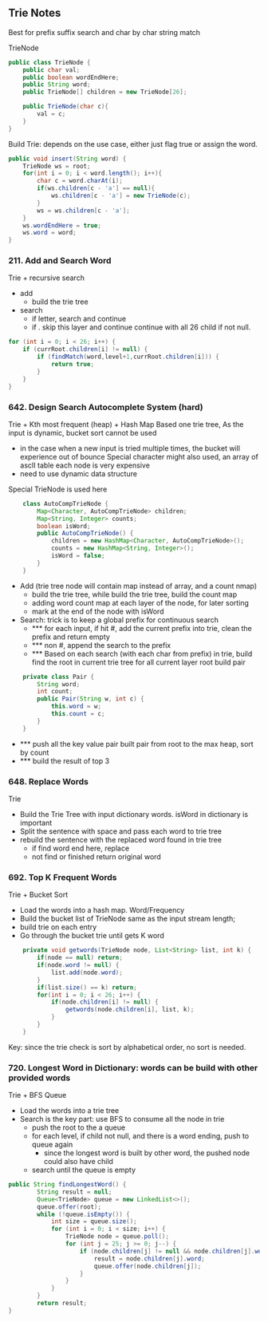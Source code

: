 ## Trie Notes
Best for prefix suffix search and char by char string match

TrieNode
```java 
public class TrieNode {
	public char val;
	public boolean wordEndHere;
	public String word;
	public TrieNode[] children = new TrieNode[26];

	public TrieNode(char c){
		val = c;
	}
}
```

Build Trie: depends on the use case, either just flag true or assign the word.
```java
public void insert(String word) {
    TrieNode ws = root;
    for(int i = 0; i < word.length(); i++){
        char c = word.charAt(i);
        if(ws.children[c - 'a'] == null){
            ws.children[c - 'a'] = new TrieNode(c);
        }
        ws = ws.children[c - 'a'];
    }
    ws.wordEndHere = true;
    ws.word = word;
}
```

### 211. Add and Search Word
Trie + recursive search

- add
    - build the trie tree
- search
    - if letter, search and continue
    - if . skip this layer and continue continue with all 26 child if not null.
```java
for (int i = 0; i < 26; i++) {
    if (currRoot.children[i] != null) {
        if (findMatch(word,level+1,currRoot.children[i])) {
            return true;
        }
    }
}
```

### 642. Design Search Autocomplete System (hard)
Trie + Kth most frequent (heap) + Hash Map
Based one trie tree, As the input is dynamic, bucket sort cannot be used

- in the case when a new input is tried multiple times, the bucket will experience out of bounce
  Special character might also used, an array of ascII table each node is very expensive
- need to use dynamic data structure

Special TrieNode is used here
```java
	class AutoCompTrieNode {
		Map<Character, AutoCompTrieNode> children;
		Map<String, Integer> counts;
		boolean isWord;
		public AutoCompTrieNode() {
			children = new HashMap<Character, AutoCompTrieNode>();
			counts = new HashMap<String, Integer>();
			isWord = false;
		}
	}
```

- Add (trie tree node will contain map instead of array, and a count nmap)
	- build the trie tree, while build the trie tree, build the count map
	- adding word count map at each layer of the node, for later sorting
	- mark at the end of the node with isWord
- Search: trick is to keep a global prefix for continuous search
 	- *** for each input, if hit #, add the current prefix into trie, clean the prefix and return empty 
 	- *** non #, append the search to the prefix
    - *** Based on each search (with each char from prefix) in trie, build find the root in current trie tree
    for all current layer root build pair
```java
	private class Pair {
		String word;
		int count;
		public Pair(String w, int c) {
			this.word = w;
			this.count = c;
		}
	}
```
   - *** push all the key value pair built pair from root to the max heap, sort by count
   - *** build the result of top 3

### 648. Replace Words
Trie
- Build the Trie Tree with input dictionary words. isWord in dictionary is important
- Split the sentence with space and pass each word to trie tree
- rebuild the sentence with the replaced word found in trie tree
    - if find word end here, replace
    - not find or finished return original word

### 692. Top K Frequent Words
Trie + Bucket Sort
- Load the words into a hash map. Word/Frequency
- Build the bucket list of TrieNode same as the input stream length;
- build trie on each entry
- Go through the bucket trie until gets K word
```java
    private void getwords(TrieNode node, List<String> list, int k) {
        if(node == null) return;
        if(node.word != null) {
            list.add(node.word);
        }
        if(list.size() == k) return;
        for(int i = 0; i < 26; i++) {
            if(node.children[i] != null) {
                getwords(node.children[i], list, k);
            }
        }
    }
```

Key: since the trie check is sort by alphabetical order, no sort is needed.

### 720. Longest Word in Dictionary: words can be build with other provided words
Trie + BFS Queue
- Load the words into a trie tree
- Search is the key part: use BFS to consume all the node in trie
    - push the root to the a queue
    - for each level, if child not null, and there is a word ending, push to queue again
        - since the longest word is built by other word, the pushed node could also have child
    - search until the queue is empty
```java
public String findLongestWord() {
        String result = null;
        Queue<TrieNode> queue = new LinkedList<>();
        queue.offer(root);
        while (!queue.isEmpty()) {
            int size = queue.size();
            for (int i = 0; i < size; i++) {
                TrieNode node = queue.poll();
                for (int j = 25; j >= 0; j--) {
                    if (node.children[j] != null && node.children[j].wordEndHere) {
                        result = node.children[j].word;
                        queue.offer(node.children[j]);
                    }
                }
            }
        }
        return result;
}
```

 